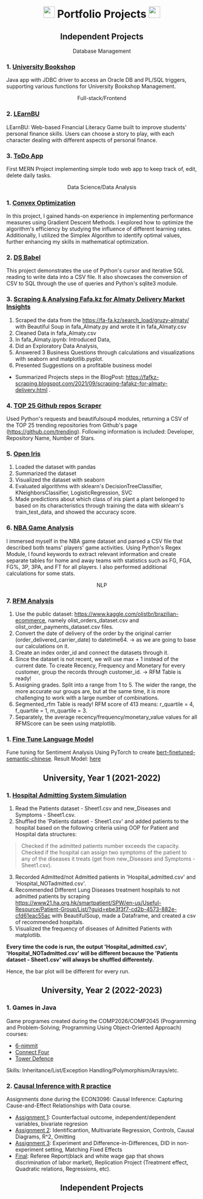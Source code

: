 <h1 align="center">
 <img src="https://media.giphy.com/media/U3aSGuq0paWSro3Vnx/giphy.gif" width="30"> Portfolio Projects <img src="https://media.giphy.com/media/U3aSGuq0paWSro3Vnx/giphy.gif" width="30">
</h1>

<h2 align="center">
Independent Projects
</h2>

<p align="center">
Database Management
</p>

### 1. [**University Bookshop**](https://github.com/ayazhankadessova/UniversityBookshop) 

Java app with JDBC driver to access an Oracle DB and PL/SQL triggers, supporting various functions for University Bookshop Management.

<p align="center">
Full-stack/Frontend
</p>

### 2. [**LEarnBU**](https://github.com/ayazhankadessova/FinanceGame) 

LEarnBU: Web-based Financial Literacy Game built to improve students' personal finance skills. Users can choose a story to play, with each character dealing with different aspects of personal finance.

### 3. [**ToDo App**](https://github.com/ayazhankadessova/ToDoApp) 

First MERN Project implementing simple todo web app to keep track of, edit, delete daily tasks.

<p align="center">
Data Science/Data Analysis
</p>

### 1. [**Convex Optimization**](https://github.com/ayazhankadessova/Portfolio-Projects/tree/main/Convex_Optimization)

In this project, I gained hands-on experience in implementing performance measures using Gradient Descent Methods. I explored how to optimize the algorithm's efficiency by studying the influence of different learning rates. Additionally, I utilized the Simplex Algorithm to identify optimal values, further enhancing my skills in mathematical optimization.

### 2. [**DS Babel**](https://github.com/ayazhankadessova/Portfolio-Projects/tree/main/DS%20Babel)

This project demonstrates the use of Python's cursor and iterative SQL reading to write data into a CSV file. It also showcases the conversion of CSV to SQL through the use of queries and Python's sqlite3 module.

### 3. [**Scraping & Analysing Fafa.kz for Almaty Delivery Market Insights**](https://github.com/ayazhankadessova/Portfolio-Projects/tree/main/FAFA) 

1.	Scraped the data from the https://fa-fa.kz/search_load/gruzy-almaty/ with Beautiful Soup in fafa_Almaty.py and wrote it in fafa_Almaty.csv
2.	Cleaned Data in fafa_Almaty.csv
3.	In fafa_Almaty.ipynb: Introduced Data,
4.	Did an Exploratory Data Analysis, 
5.	Answered 3 Business Questions through calculations and visualizations with seaborn and matplotlib.pyplot.
6.	Presented Suggestions on a profitable business model

- Summarized Projects steps in the BlogPost: https://fafkz-scraping.blogspot.com/2021/09/scraping-fafakz-for-almaty-delivery.html .

### 4. [**TOP 25 Github repos Scraper**](https://github.com/ayazhankadessova/Portfolio-Projects/tree/main/Github%20scraper)

Used Python's requests and beautifulsoup4 modules, returning a CSV of the TOP 25 trending repositories from Github's page (https://github.com/trending). Following information is included: Developer, Repository Name, Number of Stars.

### 5. [**Open Iris**](https://github.com/ayazhankadessova/Portfolio-Projects/tree/main/Open%20Iris)

1. Loaded the dataset with pandas
2. Summarized the dataset
3. Visualized the dataset with seaborn
4. Evaluated algorithms with sklearn's DecisionTreeClassifier, KNeighborsClassifier, LogisticRegression, SVC
5. Made predictions about which class of iris plant a plant belonged to based on its characteristics through training the data with sklearn's train_test_data, and showed the accuracy score.

### 6. [**NBA Game Analysis**](https://github.com/ayazhankadessova/Portfolio-Projects/tree/main/NBA%20Game%20Analysis)

I immersed myself in the NBA game dataset and parsed a CSV file that described both teams' players' game activities. Using Python's Regex Module, I found keywords to extract relevant information and create separate tables for home and away teams with statistics such as FG, FGA, FG%, 3P, 3PA, and FT for all players. I also performed additional calculations for some stats.

<p align="center">
NLP
</p>

### 7. [**RFM Analysis**](https://github.com/ayazhankadessova/Portfolio-Projects/tree/main/RFM%20Analysis)

1. Use the public dataset: https://www.kaggle.com/olistbr/brazilian-ecommerce, namely olist_orders_dataset.csv and olist_order_payments_dataset.csv files.
2. Convert the date of delivery of the order by the original carrier (order_delivered_carrier_date) to datetime64. -> as we are going to base our calculations on it.
3. Create an index order_id and connect the datasets through it.
4. Since the dataset is not recent, we will use max + 1 instead of the current date. To create Recency, Frequency and Monetary for every customer, group the records through customer_id. -> RFM Table is ready!
5. Assigning grades. Split into a range from 1 to 5. The wider the range, the more accurate our groups are, but at the same time, it is more challenging to work with a large number of combinations.
6. Segmented_rfm Table is ready! RFM score of 413 means: r_quartile = 4, f_quartile = 1, m_quartile = 3.
7. Separately, the average recency/frequency/monetary_value values for all RFMScore can be seen using matplotlib.

### 1. [**Fine Tune Language Model**](https://github.com/ayazhankadessova/Portfolio-Projects/tree/main/Fine_Tune_Sentiment_Analysis)

Fune tuning for Sentiment Analysis Using PyTorch to create [bert-finetuned-semantic-chinese](https://huggingface.co/Ayazhankad/bert-finetuned-semantic-chinese). Result Model: [here](https://huggingface.co/Ayazhankad/bert-finetuned-semantic-chinese)

<h2 align="center">

University, Year 1 (2021-2022)
</h2>

### 1. [**Hospital Admitting System Simulation**](https://github.com/ayazhankadessova/Portfolio-Projects/tree/main/Hospital%20Admitting)

1. Read the Patients dataset - Sheet1.csv and new_Diseases and Symptoms - Sheet1.csv.
2. Shuffled the 'Patients dataset - Sheet1.csv' and added patients to the hospital based on the following criteria using OOP for Patient and Hospital data structures:
> Checked if the admitted patients number exceeds the capacity.
> Checked if the hospital can assign two symptoms of the patient to any of the diseases it treats (get from new_Diseases and Symptoms - Sheet1.csv).
3. Recorded Admitted/not Admitted patients in 'Hospital_admitted.csv' and 'Hospital_NOTadmitted.csv'.
4. Recommended Different Lung Diseases treatment hospitals to not admitted patients by scraping https://www21.ha.org.hk/smartpatient/SPW/en-us/Useful-Resource/Patient-Group/List/?guid=ebe3f3f7-cd2b-4573-882e-cfd61eac55ac with BeautifulSoup, made a Dataframe, and created a csv of recommended hospitals.
5. Visualized the frequency of diseases of Admitted Patients with matplotlib.

**Every time the code is run, the output 'Hospital_admitted.csv', 'Hospital_NOTadmitted.csv' will be different because the 'Patients dataset - Sheet1.csv' will always be shuffled differentely.**

Hence, the bar plot will be different for every run.

<h2 align="center">
University, Year 2 (2022-2023)
</h2>

### 1. **Games in Java**

Game programes created during the COMP2026/COMP2045 (Programming and Problem-Solving; Programming Using Object-Oriented Approach) courses:

- [6-nimmit](https://github.com/ayazhankadessova/Portfolio-Projects/tree/main/Games/6-nimmt)
- [Connect Four](https://github.com/ayazhankadessova/Portfolio-Projects/tree/main/Games/ConnectFour)
- [Tower Defence](https://github.com/ayazhankadessova/Portfolio-Projects/tree/main/Games/TowerDefense)

Skills: Inheritance/List/Exception Handling/Polymorphism/Arrays/etc.

### 2. **[Causal Inference with R practice](https://github.com/ayazhankadessova/Rpractice)**

Assignments done during the ECON3096: Causal Inference: Capturing Cause-and-Effect Relationships with Data course.

* [Assignment 1](https://github.com/ayazhankadessova/Portfolio-Projects/tree/main/Rpractice/Assignment1): Counterfactual outcome, independent/dependent variables, bivariate regresion
* [Assignment 2](https://github.com/ayazhankadessova/Portfolio-Projects/tree/main/Rpractice/Assignment_2): Identificantion, Multivariate Regression, Controls, Causal Diagrams, R^2, Omitting
* [Assignment 3](https://github.com/ayazhankadessova/Portfolio-Projects/tree/main/Rpractice/Assignment_3): Experiment and Difference-in-Differences, DID in non-experiment setting, Matching Fixed Effects
* [Final](https://github.com/ayazhankadessova/Portfolio-Projects/tree/main/Rpractice/Final): Referee Report(black and white wage gap that shows discrimination of labor market), Replication Project (Treatment effect, Quadratic relations, Regressions, etc).

<h2 align="center">
Independent Projects
</h2>

